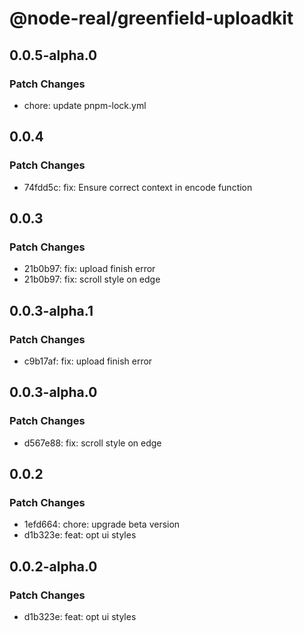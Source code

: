 # @node-real/greenfield-uploadkit

## 0.0.5-alpha.0

### Patch Changes

- chore: update pnpm-lock.yml

## 0.0.4

### Patch Changes

- 74fdd5c: fix: Ensure correct context in encode function

## 0.0.3

### Patch Changes

- 21b0b97: fix: upload finish error
- 21b0b97: fix: scroll style on edge

## 0.0.3-alpha.1

### Patch Changes

- c9b17af: fix: upload finish error

## 0.0.3-alpha.0

### Patch Changes

- d567e88: fix: scroll style on edge

## 0.0.2

### Patch Changes

- 1efd664: chore: upgrade beta version
- d1b323e: feat: opt ui styles

## 0.0.2-alpha.0

### Patch Changes

- d1b323e: feat: opt ui styles
